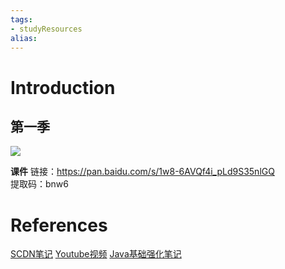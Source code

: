 ```yaml
---
tags: 
- studyResources 
alias:
---
```

# Introduction 
## 第一季
![](https://gd-hbimg.huaban.com/a25c4339aa52da9dd24fc81254c35b1d3bb0fff34bfed-6ZqLdv) 



**课件**
链接：https://pan.baidu.com/s/1w8-6AVQf4i_pLd9S35nlGQ  
提取码：bnw6



# References 
[SCDN笔记](https://blog.csdn.net/weixin_43734095/article/details/104847976) 
[Youtube视频](https://www.youtube.com/results?search_query=%E6%81%8B%E4%B8%8A%E7%AE%97%E6%B3%95) 
[Java基础强化笔记](https://blog.csdn.net/weixin_43734095/article/details/105591119) 
